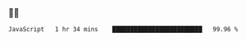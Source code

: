 ### 👨‍💻

<!--START_SECTION:waka-->
```text
JavaScript   1 hr 34 mins    █████████████████████████   99.96 % 
```
<!--END_SECTION:waka-->

